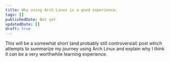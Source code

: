 ```yaml
---
title: Why using Arch Linux is a good experience.
tags: []
publishedDate: Not yet
updatedDate: []
draft: true
---
```


This will be a somewhat short (and probably still controversial) post which attempts to summarize my journey using Arch Linux and explain why I think it _can_ be a very worthwhile learning experience.
